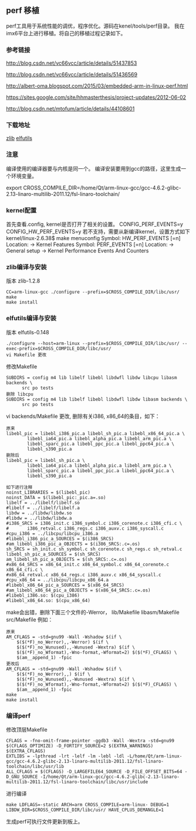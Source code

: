 ## perf 移植

perf工具用于系统性能的调优，程序优化。源码在kenel/tools/perf目录。
我在imx6平台上进行移植。将自己的移植过程记录如下。

### 参考链接
http://blog.csdn.net/vc66vcc/article/details/51437853

http://blog.csdn.net/vc66vcc/article/details/51436569

http://albert-oma.blogspot.com/2015/03/embedded-arm-in-linux-perf.html

https://sites.google.com/site/hhmasterthesis/project-updates/2012-06-02

http://blog.csdn.net/mtofum/article/details/44108601

### 下载地址
[zlib](http://zlib.net/)
[elfutils](https://kojipkgs.fedoraproject.org/packages/elfutils/)

### 注意

编译使用的编译器要与内核是同一个。
编译安装要用到gcc的路径，这里生成一个环境变量。

export CROSS_COMPILE_DIR=/home/Qt/arm-linux-gcc/gcc-4.6.2-glibc-2.13-linaro-multilib-2011.12/fsl-linaro-toolchain/

### kernel配置
首先查看.config, kernel是否打开了相关的设置。
CONFIG_PERF_EVENTS=y
CONFIG_HW_PERF_EVENTS=y 
若不支持，需要从新编译kernel，设置方式如下
kernel/linux-2.6.38$ make menuconfig
  Symbol: HW_PERF_EVENTS [=n]
  Location:
   -> Kernel Features
   Symbol: PERF_EVENTS [=n]
  Location:
  -> General setup
   -> Kernel Performance Events And Counters


### zlib编译与安装
版本 zlib-1.2.8
```
CC=arm-linux-gcc ./configure --prefix=$CROSS_COMPILE_DIR/libc/usr/
make
make install
```
### elfutils编译与安装
版本 elfutils-0.148
```
./configure --host=arm-linux --prefix=$CROSS_COMPILE_DIR/libc/usr/ --exec-prefix=$CROSS_COMPILE_DIR/libc/usr/
vi Makefile 更改
```
修改Makefile
```
SUBDIRS = config m4 lib libelf libebl libdwfl libdw libcpu libasm backends \
      src po tests
删除 libcpu
SUBDIRS = config m4 lib libelf libebl libdwfl libdw libasm backends \
      src po tests
```

vi backends/Makefile 更改, 删除有关i386, x86_64的条目，如下：
```
原来
libebl_pic = libebl_i386_pic.a libebl_sh_pic.a libebl_x86_64_pic.a \
        libebl_ia64_pic.a libebl_alpha_pic.a libebl_arm_pic.a \
        libebl_sparc_pic.a libebl_ppc_pic.a libebl_ppc64_pic.a \
        libebl_s390_pic.a
删除后
libebl_pic = libebl_sh_pic.a \
        libebl_ia64_pic.a libebl_alpha_pic.a libebl_arm_pic.a \
        libebl_sparc_pic.a libebl_ppc_pic.a libebl_ppc64_pic.a \
        libebl_s390_pic.a

如下进行注释
noinst_LIBRARIES = $(libebl_pic)
noinst_DATA = $(libebl_pic:_pic.a=.so)
libelf = ../libelf/libelf.so
#libelf = ../libelf/libelf.a
libdw = ../libdw/libdw.so
#libdw = ../libdw/libdw.a
#i386_SRCS = i386_init.c i386_symbol.c i386_corenote.c i386_cfi.c \
#       i386_retval.c i386_regs.c i386_auxv.c i386_syscall.c
#cpu_i386 = ../libcpu/libcpu_i386.a
#libebl_i386_pic_a_SOURCES = $(i386_SRCS)
#am_libebl_i386_pic_a_OBJECTS = $(i386_SRCS:.c=.os)
sh_SRCS = sh_init.c sh_symbol.c sh_corenote.c sh_regs.c sh_retval.c
libebl_sh_pic_a_SOURCES = $(sh_SRCS)
am_libebl_sh_pic_a_OBJECTS = $(sh_SRCS:.c=.os)
#x86_64_SRCS = x86_64_init.c x86_64_symbol.c x86_64_corenote.c x86_64_cfi.c \
#x86_64_retval.c x86_64_regs.c i386_auxv.c x86_64_syscall.c
#cpu_x86_64 = ../libcpu/libcpu_x86_64.a
#libebl_x86_64_pic_a_SOURCES = $(x86_64_SRCS)
#am_libebl_x86_64_pic_a_OBJECTS = $(x86_64_SRCS:.c=.os)
#libebl_i386.so: $(cpu_i386)
#libebl_x86_64.so: $(cpu_x86_64)
```

make会出错，删除下面三个文件的-Werror，
lib/Makefile
libasm/Makefile
src/Makefile
例如：
```
原来
AM_CFLAGS = -std=gnu99 -Wall -Wshadow $(if \
    $($(*F)_no_Werror),,-Werror) $(if \
    $($(*F)_no_Wunused),,-Wunused -Wextra) $(if \
    $($(*F)_no_Wformat),-Wno-format,-Wformat=2) $($(*F)_CFLAGS) \
    $(am__append_1) -fpic
更改后
AM_CFLAGS = -std=gnu99 -Wall -Wshadow $(if \
    $($(*F)_no_Werror),,) $(if \
    $($(*F)_no_Wunused),,-Wunused -Wextra) $(if \
    $($(*F)_no_Wformat),-Wno-format,-Wformat=2) $($(*F)_CFLAGS) \
    $(am__append_1) -fpic
make
make install
```

### 编译perf
修改顶层Makefile
```
CFLAGS = -fno-omit-frame-pointer -ggdb3 -Wall -Wextra -std=gnu99 $(CFLAGS_OPTIMIZE) -D_FORTIFY_SOURCE=2 $(EXTRA_WARNINGS) $(EXTRA_CFLAGS)
EXTLIBS = -lpthread -lrt -lelf -lm -lebl -ldl -L/home/Qt/arm-linux-gcc/gcc-4.6.2-glibc-2.13-linaro-multilib-2011.12/fsl-linaro-toolchain/libc/usr/lib
ALL_CFLAGS = $(CFLAGS) -D_LARGEFILE64_SOURCE -D_FILE_OFFSET_BITS=64 -D_GNU_SOURCE -I/home/Qt/arm-linux-gcc/gcc-4.6.2-glibc-2.13-linaro-multilib-2011.12/fsl-linaro-toolchain/libc/usr/include
```
进行编译
```
make LDFLAGS=-static ARCH=arm CROSS_COMPILE=arm-linux- DEBUG=1 LIBDW_DIR=$CROSS_COMPILE_DIR/libc/usr/ HAVE_CPLUS_DEMANGLE=1
```
生成perf可执行文件更新到板上。